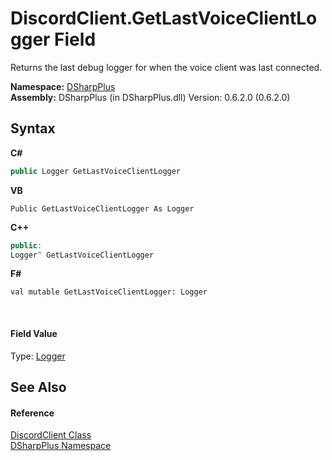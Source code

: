 # DiscordClient.GetLastVoiceClientLogger Field
 

Returns the last debug logger for when the voice client was last connected.

**Namespace:**&nbsp;<a href="503971eb-de5e-a570-9922-de9500a9b1cc">DSharpPlus</a><br />**Assembly:**&nbsp;DSharpPlus (in DSharpPlus.dll) Version: 0.6.2.0 (0.6.2.0)

## Syntax

**C#**<br />
``` C#
public Logger GetLastVoiceClientLogger
```

**VB**<br />
``` VB
Public GetLastVoiceClientLogger As Logger
```

**C++**<br />
``` C++
public:
Logger^ GetLastVoiceClientLogger
```

**F#**<br />
``` F#
val mutable GetLastVoiceClientLogger: Logger
```

<br />

#### Field Value
Type: <a href="6c13a27e-db36-c994-0b19-4bb50a260ac8">Logger</a>

## See Also


#### Reference
<a href="8f8cbf24-03e9-53cc-389f-2ba10a699065">DiscordClient Class</a><br /><a href="503971eb-de5e-a570-9922-de9500a9b1cc">DSharpPlus Namespace</a><br />